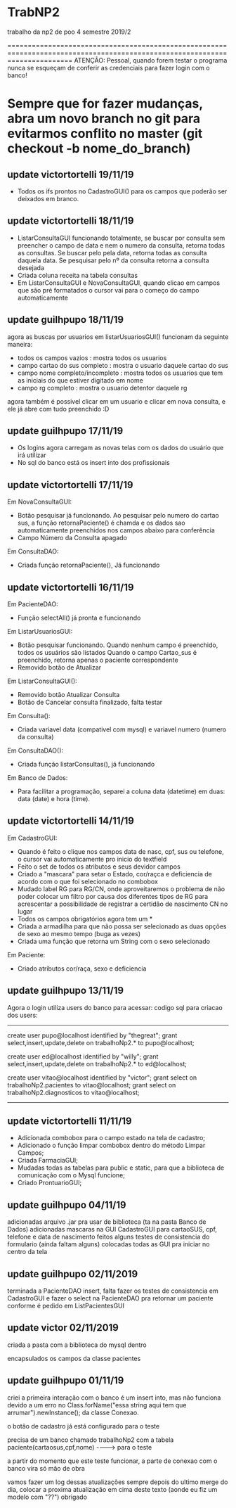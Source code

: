 # TrabNP2
trabalho da np2 de poo 4 semestre 2019/2

============================================================================================================================ 
ATENÇÃO: Pessoal, quando forem testar o programa nunca se esqueçam de conferir as credenciais para fazer login com o banco!

Sempre que for fazer mudanças, abra um novo branch no git para evitarmos conflito no master (git checkout -b nome_do_branch)
============================================================================================================================

update victortortelli 19/11/19
---
- Todos os ifs prontos no CadastroGUI() para os campos que poderão ser deixados em branco.

update victortortelli 18/11/19
---
- ListarConsultaGUI funcionando totalmente, se buscar por consulta sem preencher o campo de data e nem o numero da consulta, retorna
todas as consultas. Se buscar pelo pela data, retorna todas as consulta daquela data. Se pesquisar pelo nº da consulta retorna a consulta desejada
- Criada coluna receita na tabela consultas
- Em ListarConsultaGUI e NovaConsultaGUI, quando clicao em campos que são pré formatados o cursor vai para o começo do campo automaticamente



update guilhpupo 18/11/19
---
agora as buscas por usuarios em listarUsuariosGUI() funcionam da seguinte maneira:
- todos os campos vazios : mostra todos os usuarios
- campo cartao do sus completo : mostra o usuario daquele cartao do sus
- campo nome completo/incompleto : mostra todos os usuarios que tem as iniciais do que estiver digitado em nome
- campo rg completo : mostra o usuario detentor daquele rg

agora também é possivel clicar em um usuario e clicar em nova consulta, e ele já abre com tudo preenchido :D

update guilhpupo 17/11/19
---
- Os logins agora carregam as novas telas com os dados do usuário que irá utilizar
- No sql do banco está os insert into dos profissionais

update victortortelli 17/11/19
---
Em NovaConsultaGUI:
- Botão pesquisar já funcionando. Ao pesquisar pelo numero do cartao sus, a função retornaPaciente() é chamda e os dados sao 
automaticamente preenchidos nos campos abaixo para conferência
- Campo Número da Consulta apagado


Em ConsultaDAO:
- Criada função retornaPaciente(), Já funcionando



update victortortelli 16/11/19
---
Em PacienteDAO:
- Função selectAll() já pronta e funcionando

Em ListarUsuariosGUI:
- Botão pesquisar funcionando. Quando nenhum campo é preenchido, todos os usuários são listados
Quando o campo Cartao_sus é preenchido, retorna apenas o paciente correspondente
- Removido botão de Atualizar

Em ListarConsultaGUI():
- Removido botão Atualizar Consulta
- Botão de Cancelar consulta finalizado, falta testar

Em Consulta():
- Criada variavel data (compativel com mysql) e variavel numero (numero da consulta)

Em ConsultaDAO():
- Criada função listarConsultas(), já funcionando

Em Banco de Dados:
- Para facilitar a programação, separei a coluna data (datetime) em duas: data (date) e hora (time).



update victortortelli 14/11/19
---
Em CadastroGUI:
- Quando é feito o clique nos campos data de nasc, cpf, sus ou telefone, o cursor vai automaticamente pro inicio do textfield
- Feito o set de todos os atributos e seus devidor campos
- Criado a "mascara" para setar o Estado, cor/raçca e deficiencia de acordo com o que foi selecionado no combobox
- Mudado label RG para RG/CN, onde aproveitaremos o problema de não poder colocar um filtro por causa dos diferentes tipos de RG para acrescentar
a possibilidade de registrar a certidão de nascimento CN no lugar
- Todos os campos obrigatórios agora tem um *
- Criada a armadilha para que não possa ser selecionado as duas opções de sexo ao mesmo tempo (buga as vezes)
- Criada uma função que retorna um String com o sexo selecionado

Em Paciente:
- Criado atributos cor/raça, sexo e deficiencia



update guilhpupo 13/11/19
---
Agora o login utiliza users do banco para acessar:
codigo sql para criacao dos users:
****
create user pupo@localhost identified by "thegreat";
grant select,insert,update,delete on trabalhoNp2.* to pupo@localhost;

create user ed@localhost identified by "willy";
grant select,insert,update,delete on trabalhoNp2.* to ed@localhost;

create user vitao@localhost identified by "victor";
grant select on trabalhoNp2.pacientes to vitao@localhost;
grant select on trabalhoNp2.diagnosticos to vitao@localhost;
****

update victortortelli 11/11/19
---
- Adicionada combobox para o campo estado na tela de cadastro;
- Adicionado o função limpar combobox dentro do método Limpar Campos;
- Criada FarmaciaGUI;
- Mudadas todas as tabelas para public e static, para que a biblioteca de comunicação
com o Mysql funcione;
- Criado ProntuarioGUI;




update guilhpupo 04/11/19
---
adicionadas arquivo .jar pra usar de biblioteca (ta na pasta Banco de Dados)
adicionadas mascaras na GUI CadastroGUI para cartaoSUS, cpf, telefone e data de nascimento
feitos alguns testes de consistencia do formulario (ainda faltam alguns)
colocadas todas as GUI pra iniciar no centro da tela




update guilhpupo 02/11/2019
---
terminada a PacienteDAO insert, falta fazer os testes de consistencia em CadastroGUI e fazer o select na PacienteDAO pra retornar um paciente conforme é pedido em ListPacientesGUI




update victor 02/11/2019
---

criada a pasta com a biblioteca do mysql dentro 

encapsulados os campos da classe pacientes






update guilhpupo 01/11/19
---

criei a primeira interação com o banco é um insert into, mas não funciona devido a um erro no Class.forName("essa string aqui tem que arrumar").newInstance(); da classe Conexao.

o botão de cadastro já está configurado para o teste

precisa de um banco chamado trabalhoNp2 com a tabela paciente(cartaosus,cpf,nome) ----> para o teste

a partir do momento que este teste funcionar, a parte de conexao com o banco vira só mão de obra

vamos fazer um log dessas atualizações sempre depois do ultimo merge do dia, colocar a proxima atualização em cima deste texto (aonde eu fiz um modelo com "??") obrigado



